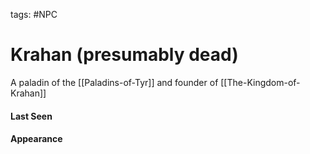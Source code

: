 tags: #NPC

# Krahan (presumably dead)
A paladin of the [[Paladins-of-Tyr]] and founder of [[The-Kingdom-of-Krahan]]

#### Last Seen


#### Appearance


